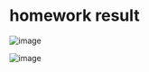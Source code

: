 # homework result

![image](https://user-images.githubusercontent.com/108916244/178377448-3df8d345-ef28-4110-b745-2acc72a86d11.png)

![image](https://user-images.githubusercontent.com/108916244/178377535-c003aa9b-cae4-4124-97f8-4eaa7bf4c475.png)
